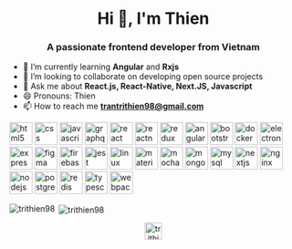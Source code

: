 <h1 align="center">Hi 👋, I'm Thien</h1>
<h3 align="center">A passionate frontend developer from Vietnam</h3>

- 🌱 I’m currently learning **Angular** and **Rxjs**
- 👯 I’m looking to collaborate on developing open source projects
- 💬 Ask me about **React.js, React-Native, Next.JS, Javascript**
- 😄 Pronouns: Thien
- 📫 How to reach me **trantrithien98@gmail.com**

<p align="left">
    <img src="https://cdn.jsdelivr.net/gh/devicons/devicon/icons/html5/html5-original-wordmark.svg" alt="html5" width="40" height="40" />
 <img src="https://cdn.jsdelivr.net/gh/devicons/devicon/icons/css3/css3-original.svg" alt="css" width="40" height="40" />
     <img src="https://cdn.jsdelivr.net/gh/devicons/devicon/icons/javascript/javascript-original.svg" alt="javascript" width="40" height="40" />
  <img src="https://cdn.jsdelivr.net/gh/devicons/devicon/icons/graphql/graphql-plain.svg" alt="graphql" width="40" height="40" />
      <img src="https://cdn.jsdelivr.net/gh/devicons/devicon/icons/react/react-original-wordmark.svg" alt="react" width="40" height="40" /> <img src="https://reactnative.dev/img/header_logo.svg" alt="reactnative" width="40" height="40" />
       <img src="https://cdn.jsdelivr.net/gh/devicons/devicon/icons/redux/redux-original.svg" alt="redux" width="40" height="40" />
   <img src="https://cdn.jsdelivr.net/gh/devicons/devicon/icons/angularjs/angularjs-original.svg" alt="angular" width="40" height="40" />
    <img src="https://cdn.jsdelivr.net/gh/devicons/devicon/icons/bootstrap/bootstrap-original.svg" alt="bootstrap" width="40" height="40" />
    <img src="https://cdn.jsdelivr.net/gh/devicons/devicon/icons/docker/docker-original-wordmark.svg" alt="docker" width="40" height="40" />
    <img src="https://cdn.jsdelivr.net/gh/devicons/devicon/icons/electron/electron-original.svg" alt="electron" width="40" height="40" />
    <img src="https://cdn.jsdelivr.net/gh/devicons/devicon/icons/express/express-original-wordmark.svg" alt="express" width="40" height="40" />
    <img src="https://www.vectorlogo.zone/logos/figma/figma-icon.svg" alt="figma" width="40" height="40" /> <img src="https://www.vectorlogo.zone/logos/firebase/firebase-icon.svg" alt="firebase" width="40" height="40" />
 <img src="https://i.ibb.co/Yj6p14L/jest.png" alt="jest" width="40" height="40" />
    <img src="https://cdn.jsdelivr.net/gh/devicons/devicon/icons/linux/linux-original.svg" alt="linux" width="40" height="40" />
    <img src="https://raw.githubusercontent.com/prplx/svg-logos/5585531d45d294869c4eaab4d7cf2e9c167710a9/svg/materialize.svg" alt="materialize" width="40" height="40" />
    <img src="https://i.ibb.co/0MCw42Q/mocha.png" alt="mocha" width="40" height="40" /> <img src="https://cdn.jsdelivr.net/gh/devicons/devicon/icons/mongodb/mongodb-original-wordmark.svg" alt="mongodb" width="40" height="40" />
    <img src="https://cdn.jsdelivr.net/gh/devicons/devicon/icons/mysql/mysql-original-wordmark.svg" alt="mysql" width="40" height="40" />
    <img src="https://cdn.jsdelivr.net/gh/devicons/devicon/icons/nextjs/nextjs-original.svg" alt="nextjs" width="40" height="40" /> <img src="https://cdn.jsdelivr.net/gh/devicons/devicon/icons/nginx/nginx-original.svg" alt="nginx" width="40" height="40" />
    <img src="https://cdn.jsdelivr.net/gh/devicons/devicon/icons/nodejs/nodejs-original-wordmark.svg" alt="nodejs" width="40" height="40" />
    <img src="https://cdn.jsdelivr.net/gh/devicons/devicon/icons/postgresql/postgresql-original-wordmark.svg" alt="postgresql" width="40" height="40" />
    <img src="https://cdn.jsdelivr.net/gh/devicons/devicon/icons/redis/redis-original-wordmark.svg" alt="redis" width="40" height="40" />
    <img src="https://cdn.jsdelivr.net/gh/devicons/devicon/icons/typescript/typescript-original.svg" alt="typescript" width="40" height="40" />
    <img src="https://cdn.jsdelivr.net/gh/devicons/devicon/icons/webpack/webpack-original.svg" alt="webpack" width="40" height="40" />
    
</p>

<p><img align="left" src="https://github-readme-stats.vercel.app/api/top-langs/?username=trithien98&layout=compact&hide=html" alt="trithien98" /></p>

<p>&nbsp;<img align="center" src="https://github-readme-stats.vercel.app/api?username=trithien98&show_icons=true" alt="trithien98" /></p>

<p align="center">
    <a href="https://www.linkedin.com/in/trithien98" target="blank"><img align="center" src="https://cdn.jsdelivr.net/npm/simple-icons@3.0.1/icons/linkedin.svg" alt="trithien98" height="30" width="30" /></a>
</p>
